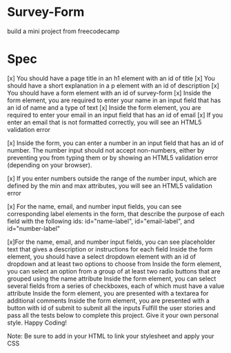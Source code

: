 # Survey-Form
 build a mini project from freecodecamp 

# Spec
[x] You should have a page title in an h1 element with an id of title
[x] You should have a short explanation in a p element with an id of description
[x] You should have a form element with an id of survey-form
[x] Inside the form element, you are required to enter your name in an input field that has an id of name and a type of text
[x] Inside the form element, you are required to enter your email in an input field that has an id of email
[x] If you enter an email that is not formatted correctly, you will see an HTML5 validation error

[x] Inside the form, you can enter a number in an input field that has an id of number.
The number input should not accept non-numbers, either by preventing you from typing them or by showing an HTML5 validation error (depending on your browser).

[x] If you enter numbers outside the range of the number input, which are defined by the min and max attributes, you will see an HTML5 validation error

[x] For the name, email, and number input fields, you can see corresponding label elements in the form, that describe the purpose of each field with the following ids: id="name-label", id="email-label", and id="number-label"

[x]For the name, email, and number input fields, you can see placeholder text that gives a description or instructions for each field
Inside the form element, you should have a select dropdown element with an id of dropdown and at least two options to choose from
Inside the form element, you can select an option from a group of at least two radio buttons that are grouped using the name attribute
Inside the form element, you can select several fields from a series of checkboxes, each of which must have a value attribute
Inside the form element, you are presented with a textarea for additional comments
Inside the form element, you are presented with a button with id of submit to submit all the inputs
Fulfill the user stories and pass all the tests below to complete this project. Give it your own personal style. Happy Coding!

Note: Be sure to add <link rel="stylesheet" href="styles.css"> in your HTML to link your stylesheet and apply your CSS